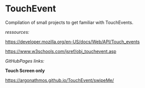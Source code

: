 # TouchEvent
Compilation of small projects to get familiar with TouchEvents. 

*ressources:*

https://developer.mozilla.org/en-US/docs/Web/API/Touch_events

https://www.w3schools.com/jsref/obj_touchevent.asp


*GitHubPages links:*

**Touch Screen only**

https://argonathmos.github.io/TouchEvent/swipeMe/
